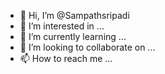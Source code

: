 - 👋 Hi, I’m @Sampathsripadi
- 👀 I’m interested in ...
- 🌱 I’m currently learning ...
- 💞️ I’m looking to collaborate on ...
- 📫 How to reach me ...

<!---
Sampathsripadi/Sampathsripadi is a ✨ special ✨ repository because its `README.md` (this file) appears on your GitHub profile.
You can click the Preview link to take a look at your changes.
--->
